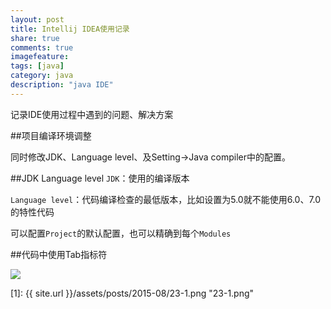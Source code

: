 ```yaml
---
layout: post
title: Intellij IDEA使用记录
share: true
comments: true
imagefeature:
tags: [java]
category: java
description: "java IDE"
---
```


记录IDE使用过程中遇到的问题、解决方案

<!--more-->
 
##项目编译环境调整

同时修改JDK、Language level、及Setting->Java compiler中的配置。


##JDK Language level
`JDK`：使用的编译版本

`Language level`：代码编译检查的最低版本，比如设置为5.0就不能使用6.0、7.0的特性代码

可以配置`Project`的默认配置，也可以精确到每个`Modules`

##代码中使用Tab指标符

![](1)



[1]: {{ site.url }}/assets/posts/2015-08/23-1.png "23-1.png"